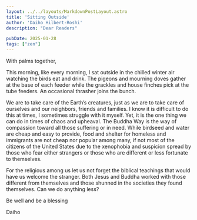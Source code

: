 ```yaml
---
layout: ../../layouts/MarkdownPostLayout.astro
title: 'Sitting Outside'
author: 'Daiho Hilbert-Roshi'
description: "Dear Readers"

pubDate: 2025-01-28
tags: ["zen"]
---
```

With palms together,

This morning, like every morning, I sat outside in the chilled winter air watching the birds eat and drink.  The pigeons and mourning doves gather at the base of each feeder while the grackles and house finches pick at the tube feeders. An occasional thrasher joins the bunch.

We are to take care of the Earth’s creatures, just as we are to take care of ourselves and our neighbors, friends and families.  I know it is difficult to do this at times, I sometimes struggle with it myself. Yet, it is the one thing we can do in times of chaos and upheaval. The Buddha Way is the way of compassion toward all those suffering or in need. While birdseed and water are cheap and easy to provide, food and shelter for homeless and immigrants are not cheap nor popular among many, if not most of the citizens of the United States due to the xenophobia and suspicion spread by those who fear either strangers or those who are different or less fortunate to themselves.

For the religious among us let us not forget the biblical teachings that would have us welcome the stranger. Both Jesus and Buddha worked with those different from themselves and those shunned in the societies they found themselves. Can we do anything less?

Be well and be a blessing

Daiho